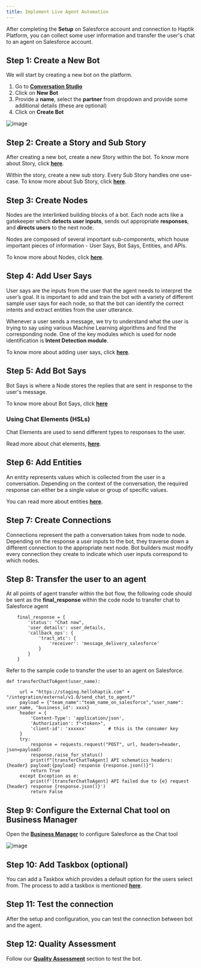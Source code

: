 ```yaml
---
title: Implement Live Agent Automation
---
```


After completing the **Setup** on Salesforce account and connection to Haptik Platform, you can collect some user information and transfer the user's chat to an agent on Salesforce account.

## Step 1: Create a New Bot

We will start by creating a new bot on the platform. 

1. Go to [**Conversation Studio**](https://staging.hellohaptik.com/mogambo/#/bots)
2. Click on **New Bot**
3. Provide a **name**, select the **partner** from dropdown and provide some additional details (these are optional)
4. Click on **Create Bot**

![image](https://user-images.githubusercontent.com/75118325/114122315-a5c97500-990d-11eb-999f-425e88d6add9.png)

## Step 2: Create a Story and Sub Story

After creating a new bot, create a new Story within the bot. 
To know more about Story, click [**here**](https://docs.haptik.ai/bot-builder/basic/creating-story).

Within the story, create a new sub story. Every Sub Story handles one use-case. 
To know more about Sub Story, click [**here**](https://docs.haptik.ai/bot-builder/basic/creating-story).

## Step 3: Create Nodes

Nodes are the interlinked building blocks of a bot. Each node acts like a gatekeeper which **detects user inputs**, sends out appropriate **responses**, and **directs users** to the next node. 

Nodes are composed of several important sub-components, which house important pieces of information - User Says, Bot Says, Entities, and APIs.

To know more about Nodes, click [**here**](https://docs.haptik.ai/bot-builder/basic/creating-nodes).

## Step 4: Add User Says

User says are the inputs from the user that the agent needs to interpret the user’s goal. It is important to add and train the bot with a variety of different sample user says for each node, so that the bot can identify the correct intents and extract entities from the user utterance.

Whenever a user sends a message, we try to understand what the user is trying to say using various Machine Learning algorithms and find the corresponding node. One of the key modules which is used for node identification is **Intent Detection module**.

To know more about adding user says, click [**here**](https://docs.haptik.ai/bot-builder/basic/user-says-guidelines).

## Step 5: Add Bot Says

Bot Says is where a Node stores the replies that are sent in response to the user's message. 

To know more about Bot Says, click [**here**](https://docs.haptik.ai/bot-builder/basic/bot-says)

### Using Chat Elements (HSLs)

Chat Elements are used to send different types to responses to the user.

Read more about chat elements, [**here**](https://docs.haptik.ai/bot-builder/basic/chat-elements).

## Step 6: Add Entities

An entity represents values which is collected from the user in a conversation. Depending on the context of the conversation, the required response can either be a single value or group of specific values.

You can read more about entities [**here**](https://docs.haptik.ai/bot-builder/basic/entities).

## Step 7: Create Connections

Connections represent the path a conversation takes from node to node. Depending on the response a user inputs to the bot, they traverse down a different connection to the appropriate next node. Bot builders must modify every connection they create to indicate which user inputs correspond to which nodes.

## Step 8: Transfer the user to an agent

At all points of agent transfer within the bot flow, the following code should be sent as the **final_response** within the code node to transfer chat to Salesforce agent

```
    final_response = {
        'status': "Chat now", 
        'user_details': user_details,
        'callback_ops': {
            'tract_atc': {
                'receiver': 'message_delivery_salesforce'
            }
        }
    }
```

Refer to the sample code to transfer the user to an agent on Salesforce.

```
def transferChatToAgent(user_name):

     url = "https://staging.hellohaptik.com" + "/integration/external/v1.0/send_chat_to_agent/"
     payload = {"team_name":"team_name_on_salesforce","user_name": user_name, "business_id": xxxx} 
     header = {
         'Content-Type': 'application/json',
         'Authorization': f"<token>",
         'client-id': 'xxxxxx'        # this is the consumer key
     }
     try:
         response = requests.request("POST", url, headers=header, json=payload)
         response.raise_for_status()
         print(f"[transferChatToAgent] API schematics headers: {header} payload:{payload} response {response.json()}")
         return True
     except Exception as e:
         print(f'[transferChatToAgent] API failed due to {e} request {header} response {response.json()}')
         return False
```

## Step 9: Configure the External Chat tool on Business Manager

Open the [**Business Manager**](https://staging.hellohaptik.com/mogambo/#/businesses) to configure Salesforce as the Chat tool

![image](https://user-images.githubusercontent.com/75118325/114771942-d0db1b00-9d8a-11eb-8936-95292b09dd71.png)

## Step 10: Add Taskbox (optional)

You can add a Taskbox which provides a default option for the users select from. The process to add a taskbox is mentioned [**here**](https://docs.haptik.ai/bot-builder/basic/business#taskbox).

## Step 11: Test the connection

After the setup and configuration, you can test the connection between bot and the agent.

## Step 12: Quality Assessment

Follow our [**Quality Assessment**](https://docs.haptik.ai/bot-builder/basic/testing-introduction) section to test the bot.
